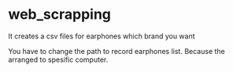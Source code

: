 # web_scrapping
It creates a csv files for earphones which brand you want

You have to change the path to record earphones list. Because the arranged to spesific computer.
